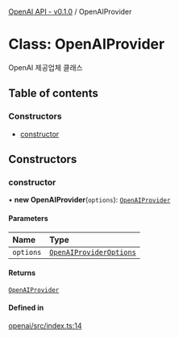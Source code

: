 [OpenAI API - v0.1.0](/api-reference/openai/) / OpenAIProvider

# Class: OpenAIProvider

OpenAI 제공업체 클래스

## Table of contents

### Constructors

- [constructor](#constructor)

## Constructors

### <a id="constructor" name="constructor"></a> constructor

• **new OpenAIProvider**(`options`): [`OpenAIProvider`]()

#### Parameters

| Name | Type |
| :------ | :------ |
| `options` | [`OpenAIProviderOptions`](/api-reference/openai/interfaces/OpenAIProviderOptions.md) |

#### Returns

[`OpenAIProvider`]()

#### Defined in

[openai/src/index.ts:14](https://github.com/robotaio/robota/blob/main/packages/openai/src/index.ts#L14)
